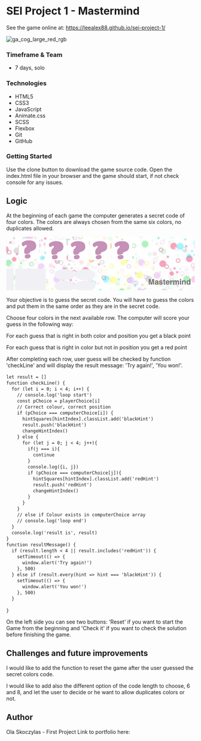 
# SEI Project 1 - Mastermind
See the game online at: https://leealex88.github.io/sei-project-1/

![ga_cog_large_red_rgb](https://cloud.githubusercontent.com/assets/40461/8183776/469f976e-1432-11e5-8199-6ac91363302b.png)


### Timeframe & Team
- 7 days, solo

### Technologies
 - HTML5
 - CSS3
 - JavaScript
 - Animate.css
 - SCSS
 - Flexbox
 - Git
 - GitHub

### Getting Started

Use the clone button to download the game source code. Open the index.html file in your browser and the game should start, if not check console for any issues.

## Logic

 At the beginning of each game the computer generates a secret code of four colors. The colors are always chosen from the same six colors, no duplicates allowed.

<img src="style/4colors.png" width="900">

 Your objective is to guess the secret code. You will have to guess the colors and put them in the same order as they are in the secret code.

 Choose four colors in the next available row. The computer will score your guess in the following way:

 For each guess that is right in both color and position you get a black point

 For each guess that is right in color but not in position you get a red point

After completing each row, user guess will be checked by function 'checkLine'
and will display the result message: 'Try again!', 'You won!'.

```
let result = []
function checkLine() {
  for (let i = 0; i < 4; i++) {
    // console.log('loop start')
    const pChoice = playerChoice[i]
    // Correct colour, correct position
    if (pChoice === computerChoice[i]) {
      hintSquares[hintIndex].classList.add('blackHint')
      result.push('blackHint')
      changeHintIndex()
    } else {
      for (let j = 0; j < 4; j++){
        if(j === i){
          continue
        }
        console.log({i, j})
        if (pChoice === computerChoice[j]){
          hintSquares[hintIndex].classList.add('redHint')
          result.push('redHint')
          changeHintIndex()
        }
      }
    }
    // else if Colour exists in computerChoice array
    // console.log('loop end')
  }
  console.log('result is', result)
}
function resultMessage() {
  if (result.length < 4 || result.includes('redHint')) {
    setTimeout(() => {
      window.alert('Try again!')
    }, 500)
  } else if (result.every(hint => hint === 'blackHint')) {
    setTimeout(() => {
      window.alert('You won!')
    }, 500)
  }

}
```

On the left side you can see two buttons: 'Reset' if you want to start the Game from the beginning and 'Check it' if you want to check the solution before finishing the game.

## Challenges and future improvements

I would like to add the function to reset the game after the user guessed the secret colors code.

I would like to add also the different option of the code length to choose, 6 and 8, and let the user to decide or he want to allow duplicates colors or not.

## Author

Ola Skoczylas - First Project Link to portfolio here:
